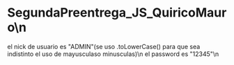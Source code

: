 # SegundaPreentrega_JS_QuiricoMauro\n
el nick de usuario es "ADMIN"(se uso .toLowerCase() para que sea indistinto el uso de mayusculaso minusculas)\n
el password es "12345"\n
